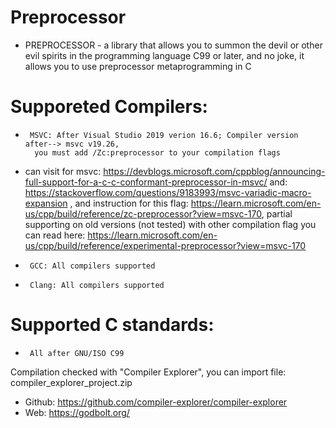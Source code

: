 # Preprocessor
 * PREPROCESSOR - a library that allows you to summon the devil or other evil spirits in the programming language C99 or later, and no joke, it allows you to use preprocessor metaprogramming in C
 
 # Supporeted Compilers:
 *      MSVC: After Visual Studio 2019 verion 16.6;	Compiler version after--> msvc v19.26, 
         you must add /Zc:preprocessor to your compilation flags
 - can visit for msvc: https://devblogs.microsoft.com/cppblog/announcing-full-support-for-a-c-c-conformant-preprocessor-in-msvc/
 and: https://stackoverflow.com/questions/9183993/msvc-variadic-macro-expansion
 , and instruction for this flag: https://learn.microsoft.com/en-us/cpp/build/reference/zc-preprocessor?view=msvc-170, 
 partial supporting on old versions (not tested) with other compilation flag you can read here: https://learn.microsoft.com/en-us/cpp/build/reference/experimental-preprocessor?view=msvc-170
 
 *      GCC: All compilers supported
 *      Clang: All compilers supported
 
 # Supported C standards:
 *      All after GNU/ISO C99
 
 Compilation checked with "Compiler Explorer", you can import file: compiler_explorer_project.zip
 * Github: https://github.com/compiler-explorer/compiler-explorer
 * Web: https://godbolt.org/
